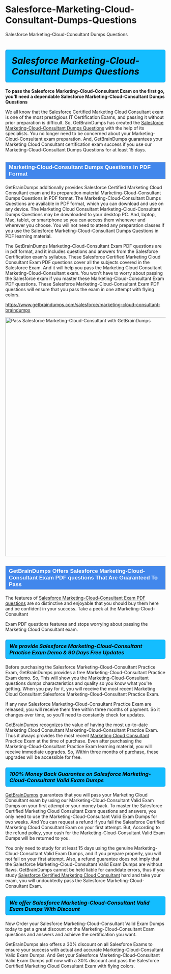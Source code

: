 # Salesforce-Marketing-Cloud-Consultant-Dumps-Questions
Salesforce Marketing-Cloud-Consultant Dumps Questions
<h1><strong><span style="display: block; color: #000000; background: #14BDFF; border: 0.5px solid #AED6F1; border-left: 3px solid #3498DB; padding: .6em; border-radius: 6px;">                     <em>Salesforce Marketing-Cloud-Consultant <span class="exam_variation">Dumps Questions</span> </em>                </span></strong>            </h1>                        <p><strong>To pass the Salesforce Marketing-Cloud-Consultant Exam on the first go, you'll need a dependable Salesforce Marketing-Cloud-Consultant <span class="exam_variation">Dumps Questions</span></strong></p>                        <p>We all know that the Salesforce Certified Marketing Cloud Consultant exam is one of the most prestigious IT Certification Exams,             and passing it without prior preparation is difficult. So, GetBrainDumps has created the <a href="https://www.getbraindumps.com/salesforce/marketing-cloud-consultant-braindumps">Salesforce Marketing-Cloud-Consultant <span class="exam_variation">Dumps Questions</span></a> with the help of its specialists.             You no longer need to be concerned about your Marketing-Cloud-Consultant exam preparation. And, GetBrainDumps guarantees your Marketing Cloud Consultant certification             exam success if you use our Marketing-Cloud-Consultant <span class="exam_variation">Dumps Questions</span> for at least 15 days.</p>                        <h2 style="background: #4287ec; border: 1px solid #cccccc; padding: 5px 10px;">                <span style="color: #ffffff;">                    <span style="font-size: 11pt;">                        <span style="line-height: normal;">                            <span style="font-family: Calibri,sans-serif;">                                <strong>                                    <span style="font-size: 13.0pt;">Marketing-Cloud-Consultant <span class="exam_variation">Dumps Questions</span> in PDF Format</span>                                </strong>                            </span>                        </span>                    </span>                </span>            </h2>                        <p>GetBrainDumps additionally provides Salesforce Certified Marketing Cloud Consultant exam and its preparation material Marketing-Cloud-Consultant <span class="exam_variation">Dumps Questions</span> in PDF format.             The Marketing-Cloud-Consultant <span class="exam_variation">Dumps Questions</span> are available in PDF format, which you can download and use on any device. The Marketing Cloud Consultant Marketing-Cloud-Consultant <span class="exam_variation">Dumps Questions</span> may be downloaded             to your desktop PC. And, laptop, Mac, tablet, or smartphone so you can access them whenever and wherever you choose. You will not need to attend any preparation classes if you use             the Salesforce Marketing-Cloud-Consultant <span class="exam_variation">Dumps Questions</span> in PDF learning material. </p>                        <p>The GetBrainDumps Marketing-Cloud-Consultant <span class="exam_variation2">Exam PDF questions</span> are in pdf format, and  it includes questions and answers from the Salesforce Certification exam's syllabus. These             Salesforce Certified Marketing Cloud Consultant <span class="exam_variation2">Exam PDF questions</span> cover all the subjects covered in the Salesforce Exam. And it will help you pass the             Marketing Cloud Consultant Marketing-Cloud-Consultant exam. You won't have to worry about passing the Salesforce exam if you master these Marketing-Cloud-Consultant <span class="exam_variation2">Exam PDF questions</span>.             These Salesforce Marketing-Cloud-Consultant <span class="exam_variation2">Exam PDF questions</span> will ensure that you pass the exam in one attempt with flying colors.</p>                        <p><a href="https://www.getbraindumps.com/salesforce/marketing-cloud-consultant-braindumps">https://www.getbraindumps.com/salesforce/marketing-cloud-consultant-braindumps</a></p>                        <p><a href="https://www.getbraindumps.com/"><img src="https://www.getbraindumps.com/images/get-updated-exam-questions-with-discount-getbraindumps.jpg" class="postImage" alt="Pass Salesforce Marketing-Cloud-Consultant with GetBrainDumps" width="750"></a></p>                            <h2 style="background: #4287ec; border: 1px solid #cccccc; padding: 5px 10px;">                <span style="color: #ffffff;">                    <span style="font-size: 11pt;">                        <span style="line-height: normal;">                            <span style="font-family: Calibri,sans-serif;">                                <strong>                                    <span style="font-size: 13.0pt;">GetBrainDumps Offers Salesforce Marketing-Cloud-Consultant <span class="exam_variation2">Exam PDF questions</span> That Are Guaranteed To Pass</span>                                </strong>                            </span>                        </span>                    </span>                </span>            </h2>                        <p>The features of <a href="https://www.getbraindumps.com/salesforce-braindumps.html">Salesforce Marketing-Cloud-Consultant <span class="exam_variation2">Exam PDF questions</span></a> are so distinctive and enjoyable that you should buy them here and be confident in your success. Take a peek at the Marketing-Cloud-Consultant</p>            <p> <span class="exam_variation2">Exam PDF questions</span> features and stops worrying about passing the Marketing Cloud Consultant exam.</p>                        <h3>                <strong>                    <span style="display: block; color: #000000; background: #14BDFF; border: 0.5px solid #AED6F1; border-left: 3px solid #3498DB; padding: .6em; border-radius: 6px;">                        <em>We provide Salesforce Marketing-Cloud-Consultant <span class="exam_variation3">Practice Exam</span> Demo &amp; 90 Days Free Updates</em>                    </span>                </strong>            </h3>                        <p>Before purchasing the Salesforce Marketing-Cloud-Consultant <span class="exam_variation3">Practice Exam</span>, GetBrainDumps provides a free Marketing-Cloud-Consultant <span class="exam_variation3">Practice Exam</span> demo. So, This will show you the Marketing-Cloud-Consultant questions dumps             characteristics and quality so you know what you're getting. When you pay for it, you will receive the most recent             Marketing Cloud Consultant Salesforce Marketing-Cloud-Consultant <span class="exam_variation3">Practice Exam</span>.</p>                        <p>If any new Salesforce Marketing-Cloud-Consultant <span class="exam_variation3">Practice Exam</span> are released, you will receive them free within three months of payment.             So it changes over time, so you'll need to constantly check for updates.</p>                        <p>GetBrainDumps recognizes the value of having the most up-to-date Marketing Cloud Consultant Marketing-Cloud-Consultant <span class="exam_variation3">Practice Exam</span>. Thus it always provides the most recent             <a href="https://www.getbraindumps.com/salesforce/marketing-cloud-consultant-braindumps.html">Marketing Cloud Consultant</a> <span class="exam_variation3">Practice Exam</span> at the time of purchase. Even after purchasing the Marketing-Cloud-Consultant <span class="exam_variation3">Practice Exam</span> learning material, you will receive immediate upgrades.             So, Within three months of purchase, these upgrades will be accessible for free.</p>                        <h3>                <strong>                    <span style="display: block; color: #000000; background: #14BDFF; border: 0.5px solid #AED6F1; border-left: 3px solid #3498DB; padding: .6em; border-radius: 6px;">                        <em>100% Money Back Guarantee on Salesforce Marketing-Cloud-Consultant <span class="exam_variation4">Valid Exam Dumps</span></em>                    </span>                </strong>            </h3>                        <p><a href="https://www.getbraindumps.com/">GetBrainDumps</a> guarantees that you will pass your Marketing Cloud Consultant exam by using our Marketing-Cloud-Consultant <span class="exam_variation4">Valid Exam Dumps</span> on your first attempt or your money back.             To master the Salesforce Certified Marketing Cloud Consultant Exam questions and answers, you only need to use the Marketing-Cloud-Consultant <span class="exam_variation4">Valid Exam Dumps</span> for             two weeks. And You can request a refund if you fail the Salesforce Certified Marketing Cloud Consultant Exam on your first attempt. But, According to the refund policy, your cash             for the Marketing-Cloud-Consultant <span class="exam_variation4">Valid Exam Dumps</span> will be returned to you.</p>                        <p>You only need to study for at least 15 days using the genuine Marketing-Cloud-Consultant <span class="exam_variation4">Valid Exam Dumps</span>, and if you prepare properly, you will not fail on your first attempt.             Also, a refund guarantee does not imply that the Salesforce Marketing-Cloud-Consultant <span class="exam_variation4">Valid Exam Dumps</span> are without flaws. GetBrainDumps cannot be held liable for candidate errors,             thus if you study <a href="https://www.getbraindumps.com/salesforce/marketing-cloud-consultant-braindumps">Salesforce Certified Marketing Cloud Consultant</a> hard and take your exam, you will undoubtedly pass the Salesforce Marketing-Cloud-Consultant Exam. </p>                        <h3>                <strong>                    <span style="display: block; color: #000000; background: #14BDFF; border: 0.5px solid #AED6F1; border-left: 3px solid #3498DB; padding: .6em; border-radius: 6px;">                        <em>We offer Salesforce Marketing-Cloud-Consultant <span class="exam_variation4">Valid Exam Dumps</span> With Discount</em>                    </span>                </strong>            </h3>                        <p>Now Order your Salesforce Marketing-Cloud-Consultant <span class="exam_variation4">Valid Exam Dumps</span> today to get a great discount on the Marketing-Cloud-Consultant Exam questions and answers and achieve the certification you want.</p>                        <p>GetBrainDumps also offers a 30% discount on all Salesforce Exams to ensure your success with actual and accurate Marketing-Cloud-Consultant <span class="exam_variation4">Valid Exam Dumps</span>. And Get your Salesforce Marketing-Cloud-Consultant <span class="exam_variation4">Valid Exam Dumps</span>             pdf now with a 30% discount and pass the Salesforce Certified Marketing Cloud Consultant Exam with flying colors.</p>                    
